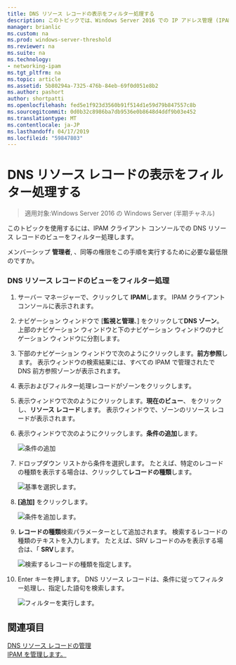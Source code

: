 ```yaml
---
title: DNS リソース レコードの表示をフィルター処理する
description: このトピックでは、Windows Server 2016 での IP アドレス管理 (IPAM) の管理ガイドの一部です。
manager: brianlic
ms.custom: na
ms.prod: windows-server-threshold
ms.reviewer: na
ms.suite: na
ms.technology:
- networking-ipam
ms.tgt_pltfrm: na
ms.topic: article
ms.assetid: 5b80294a-7325-476b-84eb-69f0d051e8b2
ms.author: pashort
author: shortpatti
ms.openlocfilehash: fed5e1f923d3560b91f514d1e59d79b847557c8b
ms.sourcegitcommit: 0d0b32c8986ba7db9536e0b8648d4ddf9b03e452
ms.translationtype: MT
ms.contentlocale: ja-JP
ms.lasthandoff: 04/17/2019
ms.locfileid: "59847803"
---
```

# <a name="filter-the-view-of-dns-resource-records"></a>DNS リソース レコードの表示をフィルター処理する

>適用対象:Windows Server 2016 の Windows Server (半期チャネル)

このトピックを使用するには、IPAM クライアント コンソールでの DNS リソース レコードのビューをフィルター処理します。  
  
メンバーシップ **管理者**, 、同等の権限をこの手順を実行するために必要な最低限のですか。  
  
### <a name="to-filter-the-view-of-dns-resource-records"></a>DNS リソース レコードのビューをフィルター処理  
  
1.  サーバー マネージャーで、クリックして  **IPAM**します。 IPAM クライアント コンソールに表示されます。  
  
2.  ナビゲーション ウィンドウで [**監視と管理**、] をクリックして**DNS ゾーン**。  上部のナビゲーション ウィンドウと下のナビゲーション ウィンドウのナビゲーション ウィンドウに分割します。  
  
3.  下部のナビゲーション ウィンドウで次のようにクリックします。**前方参照**します。 表示ウィンドウの検索結果には、すべての IPAM で管理されたで DNS 前方参照ゾーンが表示されます。  
  
4.  表示およびフィルター処理レコードがゾーンをクリックします。  
  
5.  表示ウィンドウで次のようにクリックします。**現在のビュー**、 をクリックし、**リソース レコード**します。 表示ウィンドウで、ゾーンのリソース レコードが表示されます。  
  
6.  表示ウィンドウで次のようにクリックします。**条件の追加**します。  
  
    ![条件の追加](../../media/Filter-the-View-of-DNS-Resource-Records/ipam_FilterRR_01.jpg)  
  
7.  ドロップダウン リストから条件を選択します。 たとえば、特定のレコードの種類を表示する場合は、クリックして**レコードの種類**します。  
  
    ![基準を選択します。](../../media/Filter-the-View-of-DNS-Resource-Records/ipam_FilterRR_02.jpg)  
  
8.  **[追加]** をクリックします。  
  
    ![条件を追加します。](../../media/Filter-the-View-of-DNS-Resource-Records/ipam_FilterRR_03.jpg)  
  
9. **レコードの種類**検索パラメーターとして追加されます。 検索するレコードの種類のテキストを入力します。 たとえば、SRV レコードのみを表示する場合は、「 **SRV**します。  
  
    ![検索するレコードの種類を指定します。](../../media/Filter-the-View-of-DNS-Resource-Records/ipam_FilterRR_04.jpg)  
  
10. Enter キーを押します。 DNS リソース レコードは、条件に従ってフィルター処理し、指定した語句を検索します。  
  
    ![フィルターを実行します。](../../media/Filter-the-View-of-DNS-Resource-Records/ipam_FilterRR_05.jpg)  
  
## <a name="see-also"></a>関連項目  
[DNS リソース レコードの管理](DNS-Resource-Record-Management.md)  
[IPAM を管理します。](Manage-IPAM.md)  
  


